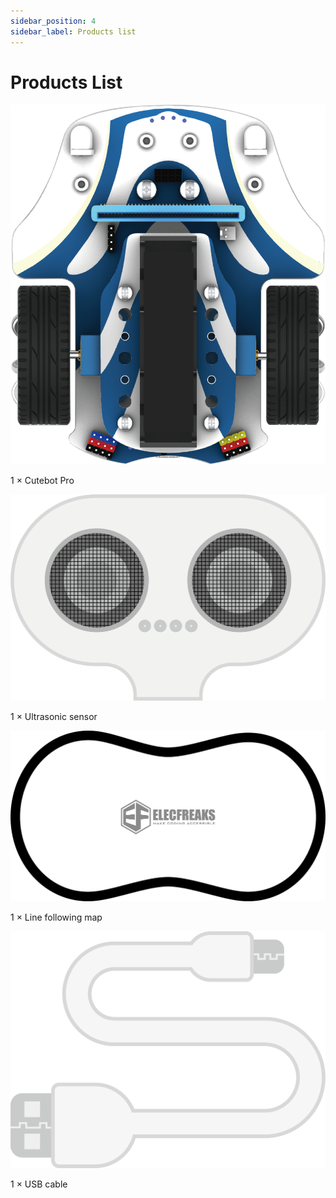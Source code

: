 ```yaml
---
sidebar_position: 4
sidebar_label: Products list
---
```


# Products List

![](./images/cutebot-pro-list-01.png)

1 × Cutebot Pro

![](./images/cutebot-pro-list-02.png)

1 × Ultrasonic sensor

![](./images/cutebot-pro-list-03.png)

1 × Line following map

![](./images/cutebot-pro-list-04.png)

1 × USB cable
